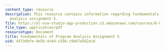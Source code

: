```yaml
---
content_type: resource
description: This resource contains information regarding fundamentals of program
  analysis assignment 5.
file: https://ol-ocw-studio-app-production.s3.amazonaws.com/courses/6-820-fundamentals-of-program-analysis-fall-2015/4373dbfe9e5b4c64c556c9b67e562acd_MIT6_820F15_ps5.pdf
file_type: application/pdf
resourcetype: Document
title: Fundamentals of Program Analysis Assignment 5
uid: 4373dbfe-9e5b-4c64-c556-c9b67e562acd
---
```

